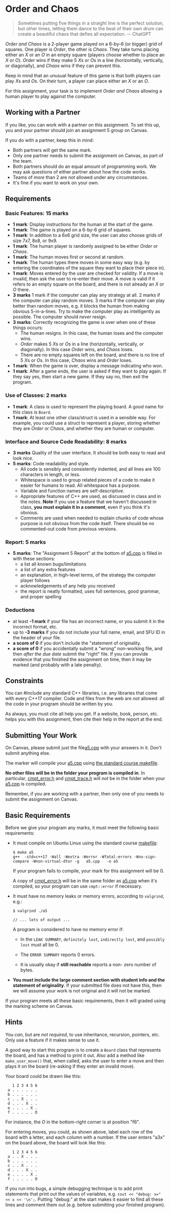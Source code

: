 # Order and Chaos

> Sometimes putting five things in a straight line is the perfect solution, but
> other times, letting them dance to the beat of their own drum can create a
> beautiful chaos that defies all expectation. -- ChatGPT

*Order and Chaos* is a 2-player game played on a 6-by-6 (or bigger) grid of
squares. One player is *Order*, the other is *Chaos*. They take turns placing
either an *X* or an *O* in an empty square (players choose whether to place an
*X* or *O*). *Order* wins if they make 5 *X*s or *O*s in a line (horizontally,
vertically, or diagonally), and *Chaos* wins if they can prevent this.

Keep in mind that an unusual feature of this game is that both players can play
*X*s and *O*s. On their turn, a player can place either an *X* or an *O*.

For this assignment, your task is to implement *Order and Chaos* allowing a
human player to play against the computer.

## Working with a Partner

If you like, you can work with a partner on this assignment. To set this up, you
and your partner should join an assignment 5 group on Canvas.

If you do with a partner, keep this in mind:

- Both partners will get the same mark.
- Only one partner needs to submit the assignment on Canvas, as part of the
  team.
- Both partners should do an equal amount of programming work. We may ask
  questions of either partner about how the code works.
- Teams of *more* than 2 are *not* allowed under any circumstances.
- It's fine if you want to work on your own.


## Requirements

### Basic Features: 15 marks
- **1 mark**: Display instructions for the human at the start of the game.
- **1 mark**: The game is played on a 6-by-6 grid of squares. 
- **1 mark**: In addition to a 6x6 grid size, the user can also choose grids of
  size 7x7, 8x8, or 9x9.
- **1 mark**: The human player is randomly assigned to be either *Order* or
  *Chaos*.
- **1 mark**: The human moves first or second at random.
- **1 mark**: The human types there moves in some easy way (e.g. by entering the
  coordinates of the square they want to place their piece in).
- **1 mark**: Moves entered by the user are checked for validity. If a move is
  invalid, then ask the user to re-enter their move. A move is valid if it
  refers to an empty square on the board, and there is not already an *X* or *O*
  there.
- **3 marks** 1 mark if the computer can play any strategy at all. 2 marks if
  the computer can play random moves. 3 marks if the computer can play better
  than random moves, e.g. it blocks the human from making obvious 5-in-a-lines.
  Try to make the computer play as intelligently as possible. The computer
  should *never* resign.
- **3 marks**: Correctly recognizing the game is over when one of these things
  occurs:
  - The human resigns. In this case, the human loses and the computer wins.
  - *Order* makes 5 *X*s or *O*s in a line (horizontally, vertically, or
    diagonally). In this case *Order* wins, and *Chaos* loses.
  - There are no empty squares left on the board, and there is no line of 5 *X*s
    or *O*s. In this case, *Chaos* wins and *Order* loses.
- **1 mark**: When the game is over, display a message indicating who won.
- **1 mark**: After a game ends, the user is asked if they want to play again.
  If they say yes, then start a new game. If they say no, then exit the program.

### Use of Classes: 2 marks
- **1 mark**: A class is used to represent the playing board. A good name for
  this class is `Board`.
- **1 mark**: At least one other class/struct is used in a sensible way. For
  example, you could use a struct to represent a player, storing whether they
  are *Order* or *Chaos*, and whether they are human or computer.

### Interface and Source Code Readability: 8 marks
- **3 marks** Quality of the user interface. It should be both easy to read
  and look nice. 
- **5 marks**: Code readability and style.
  - All code is sensibly and consistently indented, and all lines are 100
    characters in length, or less.
  - Whitespace is used to group related pieces of a code to make it easier for
    humans to read. All whitespace has a purpose.
  - Variable and function names are self-descriptive.
  - Appropriate features of C++ are used, as discussed in class and in the
    notes. **Note** If you use a feature that we haven't discussed in class,
    **you must explain it in a comment**, even if you think it's obvious.
  - Comments are used when needed to explain chunks of code whose purpose is not
    obvious from the code itself. There should be *no* commented-out code from
    previous versions.

### Report: 5 marks
- **5 marks**: The "Assignment 5 Report" at the bottom of [a5.cpp](a5.cpp) is
  filled in with these sections:
  - a list all known bugs/limitations
  - a list of any extra features
  - an explanation, in high-level terms, of the strategy the computer player
    follows
  - acknowledgements of any help you received
  - the report is neatly formatted, uses full sentences, good grammar, and
    proper spelling

### Deductions

- at least **-1 mark** if your file has an incorrect name, or you submit it in
  the incorrect format, etc.
- up to **-3 marks** if you do not include your full name, email, and SFU ID in
  the header of your file.
- **a score of 0** if you don't include the "statement of originality.
- **a score of 0** if you accidentally submit a "wrong" non-working file, and
  then *after the due date* submit the "right" file. If you can provide evidence
  that you finished the assignment on time, then it may be marked (and probably
  with a late penalty).


## Constraints

You can #include any standard C++ libraries, i.e. any libraries that come with
every C++17 compiler. Code and files from the web are *not* allowed: all the
code in your program should be written by you.

As always, you must cite all help you get. If a website, book, person, etc.
helps you with this assignment, then cite their help in the report at the end.


## Submitting Your Work

On Canvas, please submit just the file[a5.cpp](a5.cpp) with your answers in
it. Don't submit anything else.

The marker will compile your [a5.cpp](a5.cpp) using 
[the standard course makefile](makefile). 

**No other files will be in the folder your program is compiled in**. In
particular, [cmpt_error.h](cmpt_error.h) and [cmpt_trace.h](cmpt_trace.h) will
*not* be in the folder when your [a5.cpp](a5.cpp) is compiled.

Remember, if you are working with a partner, then only one of you needs to
submit the assignment on Canvas.


## Basic Requirements

Before we give your program any marks, it must meet the following basic
requirements:

- It must compile on Ubuntu Linux using the standard course
  [makefile](makefile):
  
  ```
  $ make a5
  g++  -std=c++17 -Wall -Wextra -Werror -Wfatal-errors -Wno-sign-compare -Wnon-virtual-dtor -g   a5.cpp   -o a5
  ```
  
  If your program fails to compile, your mark for this assignment will be 0.

  A copy of [cmpt_error.h](cmpt_error.h) will be in the same folder as
  [a5.cpp](a5.cpp) when it's compiled, so your program can use `cmpt::error`
  if necessary.

- It must have no memory leaks or memory errors, according to `valgrind`,
  e.g.:

  ```
  $ valgrind ./a5
    
  // ... lots of output ... 
  ```

  A program is considered to have no memory error if:

  - In the `LEAK SUMMARY`, `definitely lost`, `indirectly lost`, and `possibly
    lost` must all be 0.

  - The `ERROR SUMMARY` reports 0 errors.

  - It is usually okay if **still reachable** reports a non- zero number of
    bytes.

- **You must include the large comment section with student info and the
  statement of originality**. If your submitted file does not have this, then
  we will assume your work is not original and it will not be marked.
  
If your program meets all these basic requirements, then it will graded using
the marking scheme on Canvas.


## Hints

You *can*, but are *not required*, to use inheritance, recursion, pointers, etc.
Only use a feature if it makes sense to use it.

A good way to start this program is to create a `Board` class that represents
the board, and has a method to print it out. Also add a method like
`make_user_move()` that, when called, asks the user to enter a move and then
plays it on the board (re-asking if they enter an invalid move). 

Your board could be drawn like this:

```
   1 2 3 4 5 6
 a . . . . . .
 b . . . . . .
 c . . X . . .
 d . . . X . .
 e . . . . X .
 f . . . . . O
```

For instance, the *O* in the bottom-right corner is at position "f6". 

For entering moves, you could, as shown above, label each row of the board with
a letter, and each column with a number. If the user enters "a3x" on the board
above, the board will look like this:

```
   1 2 3 4 5 6
 a . . X . . .
 b . . . . . .
 c . . X . . .
 d . . . X . .
 e . . . . X .
 f . . . . . O
```

If you run into bugs, a simple debugging technique is to add print statements
that print out the values of variables, e.g. `cout << "debug: x=" << x <<
'\n';`. Putting "debug:" at the start makes it easier to find all these lines
and comment them out (e.g. before submitting your finished program).
